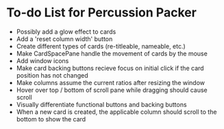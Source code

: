 # To-do List for Percussion Packer

* Possibly add a glow effect to cards
* Add a 'reset column width' button
* Create different types of cards (re-titleable, nameable, etc.)
* Make CardSpacePane handle the movement of cards by the mouse
* Add window icons
* Make card backing buttons recieve focus on initial click if the card position has not changed
* Make columns assume the current ratios after resizing the window
* Hover over top / bottom of scroll pane while dragging should cause scroll
* Visually differentiate functional buttons and backing buttons
* When a new card is created, the applicable column should scroll to the bottom to show the card
